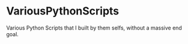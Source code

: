 # VariousPythonScripts
Various Python Scripts that I built by them selfs, without a massive end goal.

